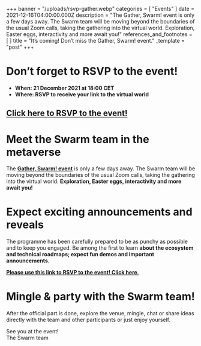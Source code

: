 +++
banner = "/uploads/rsvp-gather.webp"
categories = [ "Events" ]
date = 2021-12-16T04:00:00.000Z
description = "The Gather, Swarm! event is only a few days away. The Swarm team will be moving beyond the boundaries of the usual Zoom calls, taking the gathering into the virtual world. Exploration, Easter eggs, interactivity and more await you!"
references_and_footnotes = [ ]
title = "It’s coming! Don’t miss the Gather, Swarm! event."
_template = "post"
+++

# Don’t forget to RSVP to the event!

* **When: 21 December 2021 at 18:00 CET**
* **Where: RSVP to receive your link to the virtual world**

## [**Click here to RSVP to the event!**](https://www.ethswarm.org/swarm-gather-event-rsvp.html)

# Meet the Swarm team in the metaverse

The [**Gather, Swarm! event**](https://medium.com/ethereum-swarm/gather-swarm-ad88a4587595) is only a few days away. The Swarm team will be moving beyond the boundaries of the usual Zoom calls, taking the gathering into the virtual world. **Exploration, Easter eggs, interactivity and more await you!**

# Expect exciting announcements and reveals

The programme has been carefully prepared to be as punchy as possible and to keep you engaged. Be among the first to learn **about the ecosystem and technical roadmaps; expect fun demos and important announcements.**

[**Please use this link to RSVP to the event! Click here**.](https://www.ethswarm.org/swarm-gather-event-rsvp.html)

# Mingle & party with the Swarm team!

After the official part is done, explore the venue, mingle, chat or share ideas directly with the team and other participants or just enjoy yourself.

See you at the event!  
The Swarm team
